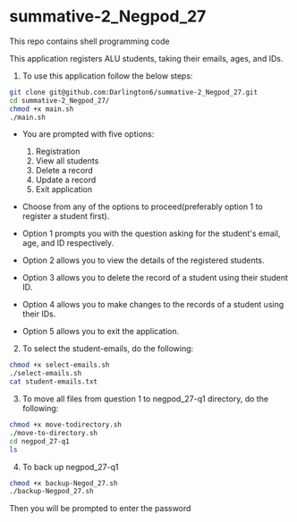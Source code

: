 # summative-2_Negpod_27
This repo contains shell programming code

This application registers ALU students, taking their emails, ages, and IDs.

1. To use this application follow the below steps:
```bash
git clone git@github.com:Darlington6/summative-2_Negpod_27.git
cd summative-2_Negpod_27/
chmod +x main.sh
./main.sh
```
- You are prompted with five options: 
    1. Registration
    2. View all students
    3. Delete a record
    4. Update a record
    5. Exit application

- Choose from any of the options to proceed(preferably option 1 to register a student first).
- Option 1 prompts you with the question asking for the student's email, age, and ID respectively.
- Option 2 allows you to view the details of the registered students.
- Option 3 allows you to delete the record of a student using their student ID.
- Option 4 allows you to make changes to the records of a student using their IDs.
- Option 5 allows you to exit the application.

2. To select the student-emails, do the following:
```bash
chmod +x select-emails.sh
./select-emails.sh
cat student-emails.txt
``` 
3. To move all files from question 1 to negpod_27-q1 directory, do the following:
```bash
chmod +x move-todirectory.sh
./move-to-directory.sh
cd negpod_27-q1 
ls
```
4. To back up negpod_27-q1
```bash
chmod +x backup-Negod_27.sh
./backup-Negpod_27.sh
```
 Then you will be prompted to enter the password 
